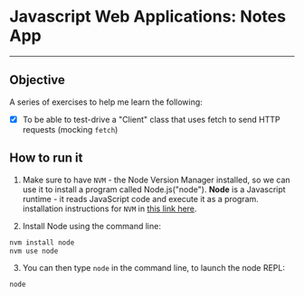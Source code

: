 # Javascript Web Applications: Notes App

----

## Objective

A series of exercises to help me learn the following:

* [x] To be able to test-drive a "Client" class that uses fetch to send HTTP requests (mocking `fetch`)



## How to run it

1. Make sure to have `NVM` - the Node Version Manager installed, so we can use it to install a program called Node.js("node"). **Node** is a Javascript runtime - it reads JavaScript code and execute it as a program.
installation instructions for `NVM` in [this link here](https://github.com/nvm-sh/nvm#installing-and-updating).

2. Install Node using the command line:

```bash
nvm install node
nvm use node
```

3. You can then type `node` in the command line, to launch the node REPL:

```bash
node
```

<!-- ## How to run it:

```bash
npm install
```

``bash
npm run build
``` -->

